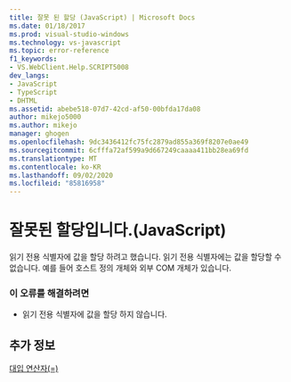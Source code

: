 ```yaml
---
title: 잘못 된 할당 (JavaScript) | Microsoft Docs
ms.date: 01/18/2017
ms.prod: visual-studio-windows
ms.technology: vs-javascript
ms.topic: error-reference
f1_keywords:
- VS.WebClient.Help.SCRIPT5008
dev_langs:
- JavaScript
- TypeScript
- DHTML
ms.assetid: abebe518-07d7-42cd-af50-00bfda17da08
author: mikejo5000
ms.author: mikejo
manager: ghogen
ms.openlocfilehash: 9dc3436412fc75fc2879ad855a369f8207e0ae49
ms.sourcegitcommit: 6cfffa72af599a9d667249caaaa411bb28ea69fd
ms.translationtype: MT
ms.contentlocale: ko-KR
ms.lasthandoff: 09/02/2020
ms.locfileid: "85816958"
---
```

# <a name="illegal-assignment-javascript"></a>잘못된 할당입니다.(JavaScript)
읽기 전용 식별자에 값을 할당 하려고 했습니다. 읽기 전용 식별자에는 값을 할당할 수 없습니다. 예를 들어 호스트 정의 개체와 외부 COM 개체가 있습니다.  
  
### <a name="to-correct-this-error"></a>이 오류를 해결하려면  
  
- 읽기 전용 식별자에 값을 할당 하지 않습니다.  
  
## <a name="see-also"></a>추가 정보  
 [대입 연산자(=)](../../javascript/reference/assignment-operator-decrement-equal-javascript.md)
